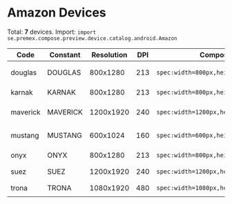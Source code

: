 # Amazon Devices

Total: **7** devices. Import: `import se.premex.compose.preview.device.catalog.android.Amazon`

| Code | Constant | Resolution | DPI | Compose Spec | Preview Usage |
|------|----------|------------|-----|-------------|---------------|
| douglas | DOUGLAS | 800x1280 | 213 | `spec:width=800px,height=1280px,dpi=213` | `@Preview(device = Amazon.DOUGLAS)` |
| karnak | KARNAK | 800x1280 | 213 | `spec:width=800px,height=1280px,dpi=213` | `@Preview(device = Amazon.KARNAK)` |
| maverick | MAVERICK | 1200x1920 | 240 | `spec:width=1200px,height=1920px,dpi=240` | `@Preview(device = Amazon.MAVERICK)` |
| mustang | MUSTANG | 600x1024 | 160 | `spec:width=600px,height=1024px,dpi=160` | `@Preview(device = Amazon.MUSTANG)` |
| onyx | ONYX | 800x1280 | 213 | `spec:width=800px,height=1280px,dpi=213` | `@Preview(device = Amazon.ONYX)` |
| suez | SUEZ | 1200x1920 | 240 | `spec:width=1200px,height=1920px,dpi=240` | `@Preview(device = Amazon.SUEZ)` |
| trona | TRONA | 1080x1920 | 480 | `spec:width=1080px,height=1920px,dpi=480` | `@Preview(device = Amazon.TRONA)` |

<!-- Generated automatically. Do not edit manually. -->
